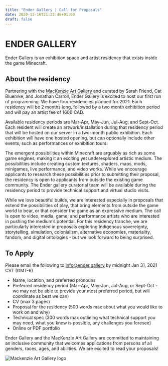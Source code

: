 ```yaml
---
title: "Ender Gallery | Call for Proposals"
date: 2020-12-16T21:22:49+01:00
draft: false
---
```


# ENDER GALLERY

Ender Gallery is an exhibition space and artist residency that exists inside the game Minecraft. 


## About the residency

Partnering with the [MacKenzie Art Gallery](https://mackenzie.art/) and curated by Sarah Friend, Cat Bluemke, and Jonathan Carroll, Ender Gallery is excited to host our first run of programming: We have four residencies planned for 2021. Each residency will be 2 months long, followed by a two month exhibition period and will pay an artist fee of 1600 CAD. 

Available residency periods are Mar-Apr, May-Jun, Jul-Aug, and Sept-Oct. Each resident will create an artwork/installation during that residency period that will be hosted on our server in a two-month public exhibition. Each exhibition will have one hosted opening, but can optionally include other events, such as performances or exhibition tours.

The emergent possibilities within Minecraft are arguably as rich as some game engines, making it an exciting yet underexplored artistic medium.  The possibilities include creating custom textures, shaders, maps, mods, minigames, live performance, and video works. While we encourage applicants to research these possibilities prior to submitting their proposal, the residency is open to applicants from outside the existing game community. The Ender gallery curatorial team will be available during the residency period to provide technical support and virtual studio visits.

While we love beautiful builds, we are interested especially in proposals that extend the possibilities of play, that bring elements from outside the game world to bear, or that consider the game as an expressive medium. The call is open to video, media, game, and performance artists who are interested in pushing the medium’s potential. For this residency tranche, we are particularly interested in proposals exploring Indigenous sovereignty, storytelling, simulation, colonialism, alternative economies, materiality, fandom, and digital ontologies - but we look forward to being surprised.

## To Apply

Please email the following to info@ender.gallery by midnight Jan 31, 2021 CST (GMT-6)

 * Name, location, and preferred pronouns
 * Preferred residency period (Mar-Apr, May-Jun, Jul-Aug, or Sept-Oct - we may not be able to provide your most preferred period, but will coordinate as best we can)
 * CV (max 3 pages)
 * Proposal for the residency (500 words max about what you would like to work on and why)
 * Technical spec (300 words max outlining what technical support you may need, what you know is possible, any challenges you foresee)
 * Online or PDF portfolio 

Ender Gallery and the MacKenzie Art Gallery are committed to maintaining an inclusive community that welcomes applications from persons of all genders, races, ages, and abilities. We are excited to read your proposals!

![Mackenzie Art Gallery logo](/MAG_Logo.png)